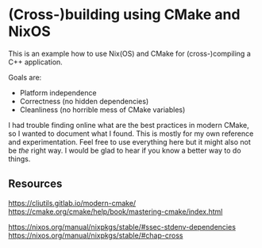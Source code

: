 # (Cross-)building using CMake and NixOS

This is an example how to use Nix(OS) and CMake for (cross-)compiling a C++ application.

Goals are:
- Platform independence
- Correctness (no hidden dependencies)
- Cleanliness (no horrible mess of CMake variables)

I had trouble finding online what are the best practices in modern CMake, so I wanted to document what I found.
This is mostly for my own reference and experimentation.
Feel free to use everything here but it might also not be _the_ right way.
I would be glad to hear if you know a better way to do things.

## Resources
https://cliutils.gitlab.io/modern-cmake/
https://cmake.org/cmake/help/book/mastering-cmake/index.html

https://nixos.org/manual/nixpkgs/stable/#ssec-stdenv-dependencies
https://nixos.org/manual/nixpkgs/stable/#chap-cross
